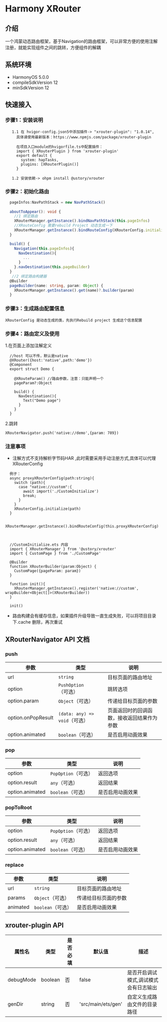 # Harmony XRouter 

## 介绍
一个鸿蒙动态路由框架，基于Navigation的路由框架，可以非常方便的使用注解注册，就能实现组件之间的跳转，方便组件的解耦

## 系统环境
- HarmonyOS 5.0.0
- compileSdkVersion
  12
- minSdkVersion
  12

## 快速接入

### 步骤1：安装说明
```
   1.1 在 hvigor-config.json5中添加插件-> "xrouter-plugin": "1.0.14", 
     具体请使用最新版本：https://www.npmjs.com/package/xrouter-plugin 
     
     在项目入口module的hvigorfile.ts中配置插件：
     import { XRouterPlugin } from 'xrouter-plugin'
     export default {
       system: hapTasks,
       plugins: [XRouterPlugin()]
     }
     
   1.2 安装依赖-> ohpm install @ustory/xrouter
```

### 步骤2：初始化路由


```ts
  pageInfos:NavPathStack = new NavPathStack()
    
  aboutToAppear(): void {
    //1 绑定路由
    XRouterManager.getInstance().bindNavPathStack(this.pageInfos)
    //XRouteConfig 需要rebuild Project 动态生成一下
    XRouterManager.getInstance().bindRouteConfig(XRouterConfig.initialize)
  }

  build() {
    Navigation(this.pageInfos){
      NavDestination(){
        ...
      }
    }.navDestination(this.pageBuilder)
  }
   //2 绑定路由构建器
  @Builder
  pageBuilder(name: string, param: Object) {
    XRouterManager.getInstance().get(name)?.builder(param)
  }
```

###  步骤3：生成路由配置信息

   ``XRouterConfig 是动态生成的类，先执行Rebuild project 生成这个信息配置``


### 步骤4：路由定义及使用

1.在页面上添加注解定义
```
  //host 可以不传，默认是native
  @XRouter({host:'native',path:'demo'})
  @Component
  export struct Demo {
    
    @XRouteParam() //路由参数，注意：只能声明一个
    pageParam?:Object
  
    build() {
      NavDestination(){
        Text("Demo page")
      }
    }
  }
```
2.跳转
```
XRouterNavigator.push('native://demo',{param: 789})
```

### 注意事项
- 注解方式不支持解析字节码HAR ,此时需要采用手动注册方式,具体可以代理 XRouterConfig

```
  例子：
  async proxyXRouterConfig(path:string){
    switch (path){
      case "native://custom":{
        await import('./CustomInitialize')
        break;
      }
    }
    XRouterConfig.initialize(path)
  }
  
  XRouterManager.getInstance().bindRouteConfig(this.proxyXRouterConfig)
  
 
```

```
  //CustomInitialize.ets 内容
  import { XRouterManager } from '@ustory/xrouter'
  import { CustomPage } from './CustomPage'
  
  @Builder
  function XRouterBuilder(param:Object) {
    CustomPage({pageParam: param})
  }
  
  function init(){
    XRouterManager.getInstance().register('native://custom', wrapBuilder<Object[]>(XRouterBuilder))
  }
  
  init()
```

-  路由构建会有缓存信息，如果插件升级导致一直生成失败，可以将项目目录下.cache 删除，再次重试

## XRouterNavigator API 文档
### push

| 参数                 | 类型                        | 说明                                                                                                                         |
| ------------------ | ------------------------- | -------------------------------------------------------------------------------------------------------------------------- |
| url                | `string`                  | 目标页面的路由地址                                                                                                                  |
| option             | `PushOption`（可选）          | 跳转选项                                                                                                                       |
| option.param       | `Object`（可选）              | 传递给目标页面的参数                                                                                                                 |
| option.onPopResult | `(data: any) => void`（可选） | 页面返回时的回调函数，接收返回结果作为参数                                                                                                      |
| option.animated    | `boolean`（可选）             | 是否启用动画效果                                                                                                                   |

### pop 

| 参数              | 类型              | 说明                                                            |
| --------------- | --------------- | ------------------------------------------------------------- |
| option          | `PopOption`（可选） | 返回选项                                                          |
| option.result   | `any`（可选）       | 返回结果                                                          |
| option.animated | `boolean`（可选）   | 是否启用动画效果                                                      |

### popToRoot

| 参数              | 类型              | 说明                                                                                                  |
| --------------- | --------------- | --------------------------------------------------------------------------------------------------- |
| option          | `PopOption`（可选） | 返回选项                                                                                                |
| option.result   | `any`（可选）       | 返回结果                                                                                                |
| option.animated | `boolean`（可选）   | 是否启用动画效果                                                                                            |

### replace

| 参数       | 类型            | 说明                                                                                                  |
| -------- | ------------- | --------------------------------------------------------------------------------------------------- |
| url      | `string`      | 目标页面的路由地址                                                                                           |
| params   | `Object`（可选）  | 传递给目标页面的参数                                                                                          |
| animated | `boolean`（可选） | 是否启用动画效果                                                                                            |


## xrouter-plugin API

| 属性名       | 类型      | 是否必填 | 默认值                | 描述                    |
| --------- | ------- | ---- |--------------------|-----------------------|
| debugMode | boolean | 否    | false              | 是否开启调试模式,调试模式会有日志输出   |
| genDir    | string  | 否    | 'src/main/ets/gen' | 自定义生成路由文件的目录路径 |
